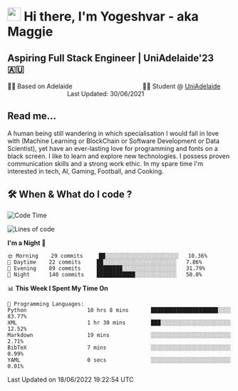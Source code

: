<h1><img src="https://emojis.slackmojis.com/emojis/images/1531849430/4246/blob-sunglasses.gif?1531849430" width="30"/> Hi there, I'm Yogeshvar - aka Maggie</h1>

## Aspiring Full Stack Engineer | UniAdelaide'23 🇦🇺  
🏂🏻  Based on Adelaide &nbsp;&nbsp;&nbsp;&nbsp;&nbsp;&nbsp;&nbsp;&nbsp;&nbsp;&nbsp;&nbsp;&nbsp;&nbsp;&nbsp;&nbsp;&nbsp;&nbsp;&nbsp;&nbsp;&nbsp;&nbsp;&nbsp;&nbsp;&nbsp;&nbsp;&nbsp;&nbsp;&nbsp;&nbsp;&nbsp;&nbsp;&nbsp;&nbsp;&nbsp;&nbsp;&nbsp;&nbsp;&nbsp;&nbsp;👨‍💻 Student @ [UniAdelaide](https://www.adelaide.edu.au)   &nbsp;&nbsp;&nbsp;&nbsp;&nbsp;&nbsp;&nbsp;&nbsp;&nbsp;&nbsp;&nbsp;&nbsp;&nbsp;&nbsp;&nbsp;&nbsp;&nbsp;&nbsp;&nbsp;&nbsp;&nbsp;&nbsp;&nbsp;&nbsp;&nbsp;&nbsp;&nbsp;&nbsp;&nbsp;&nbsp;&nbsp;&nbsp; &nbsp;Last Updated: 30/06/2021

## Read me...

A human being still wandering in which specialisation I would fall in love with (Machine Learning or BlockChain or Software Development or Data Scientist), yet have an ever-lasting love for programming and fonts on a black screen. I like to learn and explore new technologies. I possess proven communication skills and a strong work ethic. In my spare time I'm interested in tech, AI, Gaming, Football, and Cooking.

## 🛠 When & What do I code ?  

<!--START_SECTION:waka-->
![Code Time](http://img.shields.io/badge/Code%20Time-1%2C581%20hrs%207%20mins-blue)

![Lines of code](https://img.shields.io/badge/From%20Hello%20World%20I%27ve%20Written-2%20Million%20lines%20of%20code-blue)

**I'm a Night 🦉** 

```text
🌞 Morning    29 commits     ██░░░░░░░░░░░░░░░░░░░░░░░   10.36% 
🌆 Daytime    22 commits     ██░░░░░░░░░░░░░░░░░░░░░░░   7.86% 
🌃 Evening    89 commits     ████████░░░░░░░░░░░░░░░░░   31.79% 
🌙 Night      140 commits    ████████████░░░░░░░░░░░░░   50.0%

```


📊 **This Week I Spent My Time On** 

```text
💬 Programming Languages: 
Python                   10 hrs 8 mins       █████████████████████░░░░   83.77% 
XML                      1 hr 30 mins        ███░░░░░░░░░░░░░░░░░░░░░░   12.52% 
Markdown                 19 mins             ░░░░░░░░░░░░░░░░░░░░░░░░░   2.71% 
BibTeX                   7 mins              ░░░░░░░░░░░░░░░░░░░░░░░░░   0.99% 
YAML                     0 secs              ░░░░░░░░░░░░░░░░░░░░░░░░░   0.01%

```


 Last Updated on 18/06/2022 19:22:54 UTC
<!--END_SECTION:waka-->

